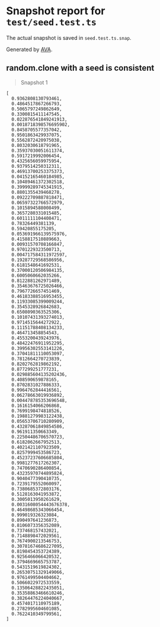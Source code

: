# Snapshot report for `test/seed.test.ts`

The actual snapshot is saved in `seed.test.ts.snap`.

Generated by [AVA](https://avajs.dev).

## random.clone with a seed is consistent

> Snapshot 1

    [
      0.9362808130793461,
      0.4864517867266793,
      0.5065797249862649,
      0.3300815411147545,
      0.022876541849241913,
      0.0018718398576695902,
      0.8458705577357042,
      0.9501863429937075,
      0.5562872420975038,
      0.8032030618791965,
      0.35937030051611374,
      0.5917219992006454,
      0.4325656059975954,
      0.9379514250312311,
      0.46913700253375373,
      0.04152165460184985,
      0.10489461372302518,
      0.39999289745341915,
      0.8801355439468278,
      0.09222709887818471,
      0.06597322766572979,
      0.1015894588008499,
      0.3657280331015485,
      0.6011111104408471,
      0.78326449381139,
      0.59420855175205,
      0.053691966139575976,
      0.4158817510889663,
      0.00931570708166847,
      0.9701229323500713,
      0.004717584311972597,
      0.19287729568586956,
      0.6181548641692531,
      0.37000120506984135,
      0.6005060662035266,
      0.8122881262971489,
      0.35463676725026466,
      0.7967726657451469,
      0.46183388516953455,
      0.11933085399009244,
      0.3545328926842683,
      0.6508090363525306,
      0.10107431393274013,
      0.9714515644272922,
      0.11151788408134233,
      0.464713458854543,
      0.4553200439243976,
      0.48422476911952295,
      0.39956302553141226,
      0.37041811110053097,
      0.7812664270723839,
      0.8202762819862192,
      0.877299251777231,
      0.029885604135202436,
      0.408590659878165,
      0.8702831027886333,
      0.9964762844416561,
      0.06278663019936892,
      0.004478785353696548,
      0.1616154066206868,
      0.7699198474818526,
      0.19881279983122438,
      0.05653706710280909,
      0.43287061849854586,
      0.961911350663349,
      0.22504486706570723,
      0.6182062667952513,
      0.4021421107923509,
      0.8257999453586723,
      0.45237237606685804,
      0.9981277617262307,
      0.7470690286400854,
      0.43235970744895824,
      0.9040477390410735,
      0.7239179552060097,
      0.7380685372803176,
      0.5128163041953872,
      0.3005013950261629,
      0.0031608054443676378,
      0.46498685343066454,
      0.999019326323084,
      0.890497641236873,
      0.8106073356352089,
      0.737468157432021,
      0.7148898472029561,
      0.7674900213546753,
      0.30781674686227095,
      0.8198454353724389,
      0.9256466066420532,
      0.3794669665753787,
      0.5431519619824302,
      0.26530751329149066,
      0.9761499504404662,
      0.5066022972533559,
      0.13506428822435051,
      0.35358863466610246,
      0.38264476224040667,
      0.4574017110975189,
      0.2782995604601085,
      0.7622410349799561,
    ]
